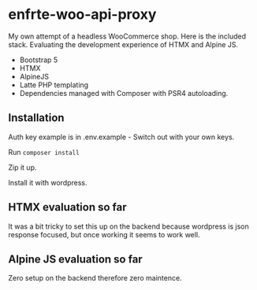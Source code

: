 # enfrte-woo-api-proxy

My own attempt of a headless WooCommerce shop. Here is the included stack. Evaluating the development experience of HTMX and Alpine JS. 

* Bootstrap 5
* HTMX
* AlpineJS
* Latte PHP templating 
* Dependencies managed with Composer with PSR4 autoloading. 

## Installation 

Auth key example is in .env.example - Switch out with your own keys. 

Run `composer install`

Zip it up. 

Install it with wordpress.

## HTMX evaluation so far

It was a bit tricky to set this up on the backend because wordpress is json response focused, but once working it seems to work well.

## Alpine JS evaluation so far

Zero setup on the backend therefore zero maintence. 
